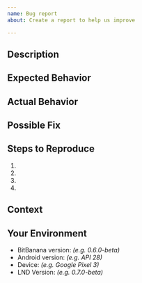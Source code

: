 ```yaml
---
name: Bug report
about: Create a report to help us improve

---
```


<!--- Provide a general summary of the issue in the Title above -->

## Description

<!--- Provide a more detailed introduction to the issue itself, and why you consider it to be a bug -->

## Expected Behavior

<!--- Tell us what should happen -->

## Actual Behavior

<!--- Tell us what happens instead -->

## Possible Fix

<!--- Not obligatory, but suggest a fix or reason for the bug -->

## Steps to Reproduce

<!--- Provide a link to a live example, or an unambiguous set of steps to -->
<!--- reproduce this bug. Include code to reproduce, if relevant -->

1.
2.
3.
4.

## Context

<!--- How has this bug affected you? What were you trying to accomplish? -->

## Your Environment

<!--- Include as many relevant details about the environment you experienced the bug in -->

- BitBanana version: _(e.g. 0.6.0-beta)_
- Android version: _(e.g. API 28)_
- Device: _(e.g. Google Pixel 3)_
- LND Version: _(e.g. 0.7.0-beta)_